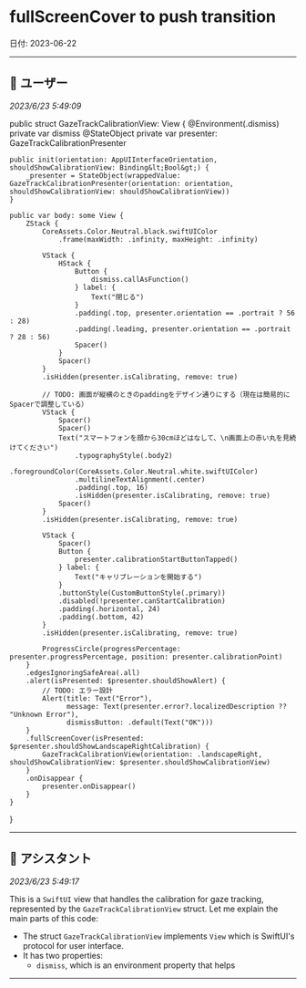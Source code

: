 # fullScreenCover to push transition

日付: 2023-06-22

---

## 👤 ユーザー
*2023/6/23 5:49:09*

public struct GazeTrackCalibrationView: View {
    @Environment(\.dismiss) private var dismiss
    @StateObject private var presenter: GazeTrackCalibrationPresenter

    public init(orientation: AppUIInterfaceOrientation, shouldShowCalibrationView: Binding&lt;Bool&gt;) {
        _presenter = StateObject(wrappedValue: GazeTrackCalibrationPresenter(orientation: orientation, shouldShowCalibrationView: shouldShowCalibrationView))
    }

    public var body: some View {
        ZStack {
            CoreAssets.Color.Neutral.black.swiftUIColor
                .frame(maxWidth: .infinity, maxHeight: .infinity)
            
            VStack {
                HStack {
                    Button {
                        dismiss.callAsFunction()
                    } label: {
                        Text("閉じる")
                    }
                    .padding(.top, presenter.orientation == .portrait ? 56 : 28)
                    .padding(.leading, presenter.orientation == .portrait ? 28 : 56)
                    Spacer()
                }
                Spacer()
            }
            .isHidden(presenter.isCalibrating, remove: true)

            // TODO: 画面が縦横のときのpaddingをデザイン通りにする（現在は簡易的にSpacerで調整している）
            VStack {
                Spacer()
                Spacer()
                Text("スマートフォンを顔から30cmほどはなして、\n画面上の赤い丸を見続けてください")
                    .typographyStyle(.body2)
                    .foregroundColor(CoreAssets.Color.Neutral.white.swiftUIColor)
                    .multilineTextAlignment(.center)
                    .padding(.top, 16)
                    .isHidden(presenter.isCalibrating, remove: true)
                Spacer()
            }
            .isHidden(presenter.isCalibrating, remove: true)

            VStack {
                Spacer()
                Button {
                    presenter.calibrationStartButtonTapped()
                } label: {
                    Text("キャリブレーションを開始する")
                }
                .buttonStyle(CustomButtonStyle(.primary))
                .disabled(!presenter.canStartCalibration)
                .padding(.horizontal, 24)
                .padding(.bottom, 42)
            }
            .isHidden(presenter.isCalibrating, remove: true)

            ProgressCircle(progressPercentage: presenter.progressPercentage, position: presenter.calibrationPoint)
        }
        .edgesIgnoringSafeArea(.all)
        .alert(isPresented: $presenter.shouldShowAlert) {
            // TODO: エラー設計
            Alert(title: Text("Error"),
                  message: Text(presenter.error?.localizedDescription ?? "Unknown Error"),
                  dismissButton: .default(Text("OK")))
        }
        .fullScreenCover(isPresented: $presenter.shouldShowLandscapeRightCalibration) {
            GazeTrackCalibrationView(orientation: .landscapeRight, shouldShowCalibrationView: $presenter.shouldShowCalibrationView)
        }
        .onDisappear {
            presenter.onDisappear()
        }
    }
}

---

## 🤖 アシスタント
*2023/6/23 5:49:17*

This is a `SwiftUI` view that handles the calibration for gaze tracking, represented by the `GazeTrackCalibrationView` struct. Let me explain the main parts of this code:

- The struct `GazeTrackCalibrationView` implements `View` which is SwiftUI's protocol for user interface. 
- It has two properties:
  - `dismiss`, which is an environment property that helps

---
